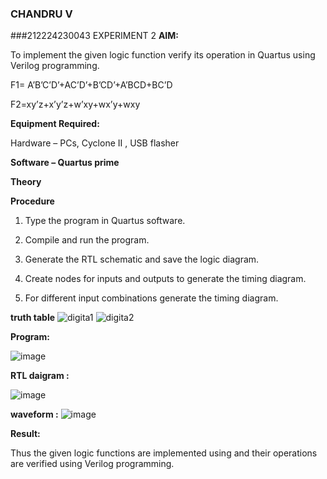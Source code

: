 ### CHANDRU V 
###212224230043
EXPERIMENT 2
**AIM:**

To implement the given logic function verify its operation in Quartus using Verilog programming.

F1= A’B’C’D’+AC’D’+B’CD’+A’BCD+BC’D 

F2=xy’z+x’y’z+w’xy+wx’y+wxy

**Equipment Required:**

Hardware – PCs, Cyclone II , USB flasher

**Software – Quartus prime**

**Theory**



**Procedure**

1.	Type the program in Quartus software.

2.	Compile and run the program.

3.	Generate the RTL schematic and save the logic diagram.

4.	Create nodes for inputs and outputs to generate the timing diagram.

5.	For different input combinations generate the timing diagram.
   

**truth table**
![digita1](https://github.com/user-attachments/assets/84f60672-92ac-4d21-be16-0992e0d3ae61)
![digita2](https://github.com/user-attachments/assets/2cfada79-a3c9-4010-a117-b3ce43402c0d)

**Program:**

![image](https://github.com/user-attachments/assets/f6c181d4-872b-43cd-a507-c919d9cadf17)



**RTL daigram :**

![image](https://github.com/user-attachments/assets/b2cd8f87-46a2-44f1-83a3-6a0f78aaa11d)




**waveform :**
![image](https://github.com/user-attachments/assets/e14641d5-49bc-4e29-873d-b129c35f22a3)

**Result:**

Thus the given logic functions are implemented using and their operations are verified using Verilog programming.

